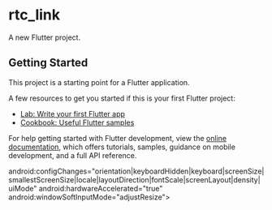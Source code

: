 # rtc_link

A new Flutter project.

## Getting Started

This project is a starting point for a Flutter application.

A few resources to get you started if this is your first Flutter project:

- [Lab: Write your first Flutter app](https://docs.flutter.dev/get-started/codelab)
- [Cookbook: Useful Flutter samples](https://docs.flutter.dev/cookbook)

For help getting started with Flutter development, view the
[online documentation](https://docs.flutter.dev/), which offers tutorials,
samples, guidance on mobile development, and a full API reference.

android:configChanges="orientation|keyboardHidden|keyboard|screenSize|smallestScreenSize|locale|layoutDirection|fontScale|screenLayout|density|uiMode"
android:hardwareAccelerated="true"
android:windowSoftInputMode="adjustResize">
<!-- Specifies an Android theme to apply to this Activity as soon as
     the Android process has started. This theme is visible to the user
     while the Flutter UI initializes. After that, this theme continues
     to determine the Window background behind the Flutter UI. -->
<meta-data
android:name="io.flutter.embedding.android.NormalTheme"
android:resource="@style/NormalTheme"
/>
<intent-filter>
<action android:name="android.intent.action.MAIN"/>
<category android:name="android.intent.category.LAUNCHER"/>
</intent-filter>
</activity>
<!-- Don't delete the meta-data below.
     This is used by the Flutter tool to generate GeneratedPluginRegistrant.java -->
<meta-data
android:name="flutterEmbedding"
android:value="2" />